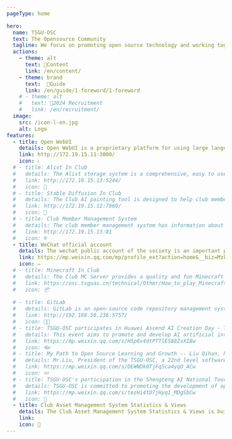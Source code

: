 ```yaml
---
pageType: home

hero:
  name: TSGU-OSC
  text: The Opensource Community
  tagline: We focus on promoting open source technology and working together to promote its development.
  actions:
    - theme: alt
      text: 📖Content
      link: /en/content/
    - theme: brand
      text:  🧭Guide
      link: /en/guide/1-foreword/1-foreword
    # - theme: alt
    #   text: 👤2024 Recruitment
    #   link: /en/recruitment/
  image:
    src: /icon-l-en.jpg
    alt: Logo
features:
  - title: Open WebUI
    details: Open WebUI is a proprietary platform for using large language models. It provides a secure, reliable, intelligent and efficient inference model tool that can fully meet daily needs such as text generation and question and answer analysis.
    link: http://172.19.15.11:3000/ 
    icon: ℹ️
  # - title: Alist In Club
  #   details: The Alist storage system is a comprehensive, easy to use and easy to expand file list program, which can easily manage and access various files stored in it, and realize resource sharing.
  #   link: http://172.19.15.13:5244/
  #   icon: 💾
  # - title: Stable Diffusion In Club
  #   details: The Club AI painting tool is designed to help club members improve the level and efficiency of artistic creation, generate a variety of styles of images, and get new creative inspiration.
  #   link: http://172.19.15.12:7860/
  #   icon: 🎨
  # - title: Club Member Management System
  #   details: The club member management system has information about all club members, including majors, research directions and contact information, providing reference and communication channels for common learning and project cooperation.
  #   link: http://172.19.15.13:81
  #   icon: ®
  - title: WeChat official account
    details: The wechat public account of the society is an important platform for the publicity and promotion of the society. The association has released the information of the association, activity information, work display and many other contents through the public account.
    link: https://mp.weixin.qq.com/mp/profile_ext?action=home&__biz=MzkxODY5NjQyNw==&scene=124#wechat_redirect
    icon: ✏️  
  # - title: Minecraft In Club
  #   details: The Club MC Server provides a quality and fun Minecraft multiplayer environment that allows club members to relax while studying and working, while facilitating communication.
  #   link: https://osc.tsguas.cn/technical/Other/How_to_play_Minecraft_server.html
  #   icon: 📦️
    
  # - title: GitLab
  #   details: GitLab is an open-source code repository management system that communities can use to manage and maintain their code resources. Through GitLab, community members can easily share code, collaborate on development, and track and manage code changes through version control functionality.
  #   link: http://192.168.50.236:5757/
  #   icon: 🧑‍💻
  # - title: TSGU-OSC participates in Huawei Ascend AI Creation Day · Tianjin Station event
  #   details: This event aims to promote and develop AI artificial intelligence for teachers and students through the three dimensions of "new technology, new experience, and new opportunities", create new value for developers, and continuously enrich their achievements
  #   link: https://mp.weixin.qq.com/s/H5p6v4dtPTTlES88ZxXI8w
  #   icon: 👓
  # - title: My Path to Open Source Learning and Growth -- Liu Qihan, President of Open Source Hongmeng Society
  #   details: Mr.Liu, President of the TSGU-OSC, a 22nd level software engineering student, Huawei HSD Campus Ambassador, and Open Source Ambassador at the Open Atomic School. Love open source technology, open source culture, and devote oneself to the cause of spreading open source knowledge on campus.
  #   link: https://mp.weixin.qq.com/s/DEWNDk0TjFqSca4yqO_ACw
  #   icon: ✏️
  # - title: TSGU-OSC's participation in the Shengteng AI National Tour · Tianjin Station event concluded perfectly
  #   details: TSGU-OSC is committed to promoting the development of open source technology. Through the learning, practice, and promotion of open source technology, it provides students with more professional learning opportunities and career development support, striving to bring more innovation and progress to society and the industry in the future
  #   link: https://mp.weixin.qq.com/s/tezHi4tD7jHyq1_MDgSbCw
  #   icon: 🎉
  - title: Club Asset Management System Statistics & Views
    details: The Club Asset Management System Statistics & Views is built based on data visualization technology. It provides the club with statistical analysis of asset data and intuitive view displays, covering core information such as asset classification, usage status, and transfer records. It helps to efficiently grasp asset dynamics and improve the convenience and accuracy of asset management.
    link: 
    icon: 📕
---
```

